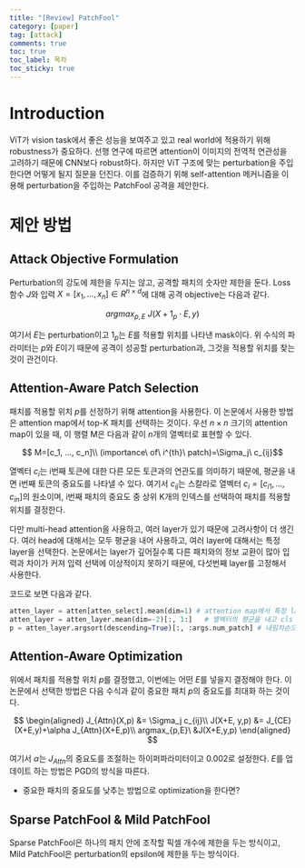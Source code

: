 ```yaml
---
title: "[Review] PatchFool"
category: [paper]
tag: [attack]
comments: true
toc: true
toc_label: 목차
toc_sticky: true
---
```

# Introduction
ViT가 vision task에서 좋은 성능을 보여주고 있고 real world에 적용하기 위해 robustness가 중요하다.
선행 연구에 따르면 attention이 이미지의 전역적 연관성을 고려하기 때문에 CNN보다 robust하다.
하지만 ViT 구조에 맞는 perturbation을 주입한다면 어떻게 될지 질문을 던진다.
이를 검증하기 위해 self-attention 메커니즘을 이용해 perturbation을 주입하는 PatchFool 공격을 제안한다.

# 제안 방법
## Attack Objective Formulation
Perturbation의 강도에 제한을 두지는 않고, 공격할 패치의 숫자만 제한을 둔다.
Loss 함수 $J$와 입력 $X=[x_1,...,x_n]\in R^{n\times d}$에 대해 공격 objective는 다음과 같다.

$$
arg max_{p,E}\ J(X+1_p\cdot E, y)
$$   

여기서 $E$는 perturbation이고 $1_p$는 $E$를 적용할 위치를 나타낸 mask이다.
위 수식의 파라미터는 $p$와 $E$이기 때문에 공격이 성공할 perturbation과, 그것을 적용할 위치를 찾는 것이 관건이다.

## Attention-Aware Patch Selection
패치를 적용할 위치 $p$를 선정하기 위해 attention을 사용한다.
이 논문에서 사용한 방법은 attention map에서 top-K 패치를 선택하는 것이다.
우선 $n\times n$ 크기의 attention map이 있을 때, 이 행렬 M은 다음과 같이 $n$개의 열벡터로 표현할 수 있다.

$$
M=[c_1, ..., c_n]\\
(importance\ of\ i^{th}\ patch)=\Sigma_j\ c_{ij}$$

열벡터 $c_i$는 i번째 토큰에 대한 다른 모든 토큰과의 연관도를 의미하기 때문에, 평균을 내면 i번째 토큰의 중요도를 나타낼 수 있다. 
여기서 $c_{ij}$는 스칼라로 열벡터 $c_i = [c_{i1},...,c_{in}]$의 원소이며, i번째 패치의 중요도 중 상위 K개의 인덱스를 선택하여 패치를 적용할 위치를 결정한다.

다만 multi-head attention을 사용하고, 여러 layer가 있기 때문에 고려사항이 더 생긴다.
여러 head에 대해서는 모두 평균을 내어 사용하고, 여러 layer에 대해서는 특정 layer을 선택한다.
논문에서는 layer가 깊어질수록 다른 패치와의 정보 교환이 많아 입력과 차이가 커져 입력 선택에 이상적이지 못하기 때문에, 다섯번째 layer를 고정해서 사용한다.

코드로 보면 다음과 같다.
```python
atten_layer = atten[atten_select].mean(dim=1) # attention map에서 특정 layer 선택 후, head에 대해 평균 [B,H,L,N,N] -> [B,N,N]
atten_layer = atten_layer.mean(dim=-2)[:, 1:]   # 열벡터의 평균을 내고 cls 토큰 빼고 선택 [B,N,N] -> [B,N]
p = atten_layer.argsort(descending=True)[:, :args.num_patch] # 내림차순으로 정렬 후 상위 K개 패치의 인덱스 선택
```

## Attention-Aware Optimization
위에서 패치를 적용할 위치 $p$를 결정했고, 이번에는 어떤 $E$를 넣을지 결정해야 한다.
이 논문에서 선택한 방법은 다음 수식과 같이 중요한 패치 $p$의 중요도를 최대화 하는 것이다.

$$
\begin{aligned}
J_{Attn}(X,p) &= \Sigma_j c_{ij}\\
J(X+E, y,p) &= J_{CE}(X+E,y)+\alpha J_{Attn}(X+E,p)\\
argmax_{p,E}\ &J(X+E,y,p)
\end{aligned}
$$

여기서 $\alpha$는 $J_{Attn}$의 중요도를 조절하는 하이퍼파라미터이고 0.002로 설정한다.
$E$를 업데이트 하는 방법은 PGD의 방식을 따른다.

* 중요한 패치의 중요도를 낮추는 방법으로 optimization을 한다면?

## Sparse PatchFool & Mild PatchFool
Sparse PatchFool은 하나의 패치 안에 조작할 픽셀 개수에 제한을 두는 방식이고, Mild PatchFool은 perturbation의 epsilon에 제한을 두는 방식이다.
